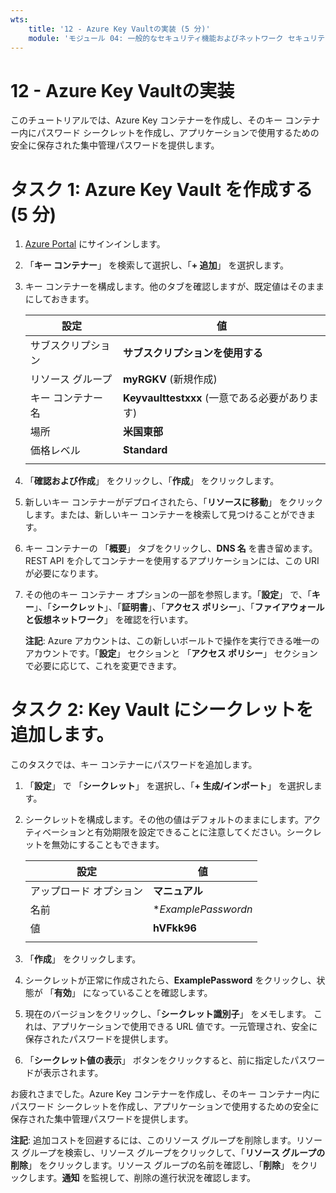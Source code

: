 ```yaml
---
wts:
    title: '12 - Azure Key Vaultの実装 (5 分)'
    module: 'モジュール 04: 一般的なセキュリティ機能およびネットワーク セキュリティ機能に関する説明'
---
```

# 12 - Azure Key Vaultの実装

このチュートリアルでは、Azure Key コンテナーを作成し、そのキー コンテナー内にパスワード シークレットを作成し、アプリケーションで使用するための安全に保存された集中管理パスワードを提供します。

# タスク 1: Azure Key Vault を作成する (5 分)

1. [Azure Portal](https://portal.azure.com) にサインインします。

2. 「**キー コンテナー**」 を検索して選択し、「**+ 追加**」 を選択します。   

3. キー コンテナーを構成します。他のタブを確認しますが、既定値はそのままにしておきます。 

    | 設定 | 値 | 
    | --- | --- |
    | サブスクリプション | **サブスクリプションを使用する** |
    | リソース グループ | **myRGKV** (新規作成) |
    | キー コンテナー名 | **Keyvaulttestxxx** (一意である必要があります) |
    | 場所 | **米国東部** |
    | 価格レベル | **Standard** |
    | | |

4. 「**確認および作成**」 をクリックし、「**作成**」 をクリックします。 

5. 新しいキー コンテナーがデプロイされたら、「**リソースに移動**」 をクリックします。または、新しいキー コンテナーを検索して見つけることができます。 

6. キー コンテナーの 「**概要**」 タブをクリックし、**DNS 名** を書き留めます。REST API を介してコンテナーを使用するアプリケーションには、この URI が必要になります。

7. その他のキー コンテナー オプションの一部を参照します。「**設定**」 で、「**キー**」、「**シークレット**」、「**証明書**」、「**アクセス ポリシー**」、「**ファイアウォールと仮想ネットワーク**」 を確認を行います。

    **注記**: Azure アカウントは、この新しいボールトで操作を実行できる唯一のアカウントです。「**設定**」 セクションと 「**アクセス ポリシー**」 セクションで必要に応じて、これを変更できます。

# タスク 2: Key Vault にシークレットを追加します。
        
このタスクでは、キー コンテナーにパスワードを追加します。 

1. 「**設定**」 で 「**シークレット**」 を選択し、「**+ 生成/インポート**」 を選択します。     

2. シークレットを構成します。その他の値はデフォルトのままにします。アクティベーションと有効期限を設定できることに注意してください。シークレットを無効にすることもできます。

    | 設定 | 値 | 
    | --- | --- |
    | アップロード オプション | **マニュアル** |
    | 名前 | **ExamplePasswordn* |
    | 値 | **hVFkk96** |
    | | |

3. 「**作成**」 をクリックします。

4. シークレットが正常に作成されたら、**ExamplePassword** をクリックし、状態が 「**有効**」 になっていることを確認します。

5. 現在のバージョンをクリックし、「**シークレット識別子**」 をメモします。  これは、アプリケーションで使用できる URL 値です。一元管理され、安全に保存されたパスワードを提供します。

6. 「**シークレット値の表示**」 ボタンをクリックすると、前に指定したパスワードが表示されます。 

お疲れさまでした。Azure Key コンテナーを作成し、そのキー コンテナー内にパスワード シークレットを作成し、アプリケーションで使用するための安全に保存された集中管理パスワードを提供します。

**注記**: 追加コストを回避するには、このリソース グループを削除します。リソース グループを検索し、リソース グループをクリックして、「**リソース グループの削除**」 をクリックします。リソース グループの名前を確認し、「**削除**」 をクリックします。**通知** を監視して、削除の進行状況を確認します。
